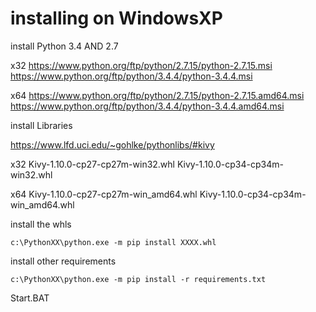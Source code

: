 # installing on WindowsXP

install Python 3.4 AND 2.7

x32
https://www.python.org/ftp/python/2.7.15/python-2.7.15.msi
https://www.python.org/ftp/python/3.4.4/python-3.4.4.msi

x64
https://www.python.org/ftp/python/2.7.15/python-2.7.15.amd64.msi
https://www.python.org/ftp/python/3.4.4/python-3.4.4.amd64.msi


install Libraries

https://www.lfd.uci.edu/~gohlke/pythonlibs/#kivy

x32
Kivy-1.10.0-cp27-cp27m-win32.whl
Kivy-1.10.0-cp34-cp34m-win32.whl


x64
Kivy-1.10.0-cp27-cp27m-win_amd64.whl
Kivy-1.10.0-cp34-cp34m-win_amd64.whl


install the whls 

    c:\PythonXX\python.exe -m pip install XXXX.whl


install other requirements
    
    c:\PythonXX\python.exe -m pip install -r requirements.txt



Start.BAT
